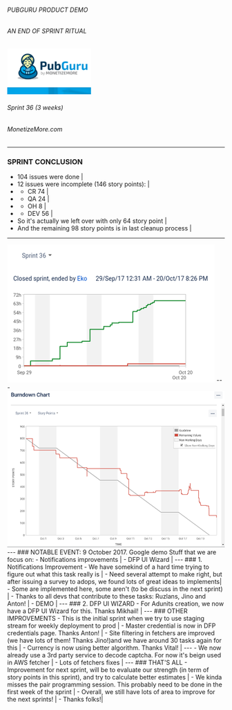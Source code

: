 ###### PUBGURU PRODUCT DEMO
###### AN END OF SPRINT RITUAL  

<img src="pg.png" alt="PuBGuru"/>

###### Sprint 36 (3 weeks)
###### MonetizeMore.com
---
### SPRINT CONCLUSION
- 104 issues were done |
- 12 issues were incomplete (146 story points): |
- * CR 74 |
- * QA 24 |
- * OH 8 |
- * DEV 56 |
- So it's actually we left over with only 64 story point |
- And the remaining 98 story points is in last cleanup process | 

---
<img src="chart.png" />
---
<img src="burn.png" />
---
### NOTABLE EVENT: 9 October 2017. Google demo
Stuff that we are focus on:
- Notifications improvements |
- DFP UI Wizard |
---
### 1. Notifications Improvement
- We have somekind of a hard time trying to figure out what this task really is |
- Need several attempt to make right, but after issuing a survey to adops, we found lots of great ideas to implements|
- Some are implemented here, some aren't (to be discuss in the next sprint) |
- Thanks to all devs that contribute to these tasks: Ruzlans, Jino and Anton! |
- DEMO |
---
### 2. DFP UI WIZARD 
- For Adunits creation, we now have a DFP UI Wizard for this. Thanks Mikhail! |
---
### OTHER IMPROVEMENTS
- This is the initial sprint when we try to use staging stream for weekly deployment to prod |
- Master credential is now in DFP credentials page. Thanks Anton! |
- Site filtering in fetchers are improved (we have lots of them! Thanks Jino!)and we have around 30 tasks again for this |
- Currency is now using better algorithm. Thanks Vital! |
---
- We now already use a 3rd party service to decode captcha. For now it's beign used in AWS fetcher |
- Lots of fetchers fixes |
---
### THAT'S ALL
- Improvement for next sprint, will be to evaluate our strength (in term of story points in this sprint), and try to calculate better estimates |
- We kinda misses the pair programming session. This probably need to be done in the first week of the sprint |
- Overall, we still have lots of area to improve for the next sprints! |
- Thanks folks!|